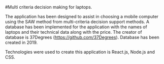 #Multi criteria decision making for laptops.

The application has been designed to assist in choosing a mobile computer using the SAW method from multi-criteria decision support methods. A database has been implemented for the application with the names of laptops and their technical data along with the price. The creator of database is 37Degrees (https://github.com/37Degrees). Database has been created in 2019.

Technologies were used to create this application is React.js, Node.js and CSS.
